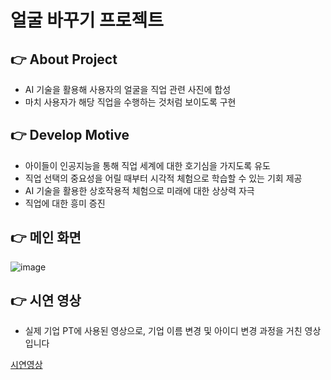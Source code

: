 # 얼굴 바꾸기 프로젝트

## 👉 About Project
- AI 기술을 활용해 사용자의 얼굴을 직업 관련 사진에 합성
- 마치 사용자가 해당 직업을 수행하는 것처럼 보이도록 구현

## 👉 Develop Motive
- 아이들이 인공지능을 통해 직업 세계에 대한 호기심을 가지도록 유도
- 직업 선택의 중요성을 어릴 때부터 시각적 체험으로 학습할 수 있는 기회 제공
- AI 기술을 활용한 상호작용적 체험으로 미래에 대한 상상력 자극
- 직업에 대한 흥미 증진

## 👉 메인 화면
![image](https://github.com/user-attachments/assets/cdda68e8-d1a3-46b1-8660-876196b45f14)

## 👉 시연 영상
* 실제 기업 PT에 사용된 영상으로, 기업 이름 변경 및 아이디 변경 과정을 거친 영상입니다

[시연영상](https://youtu.be/2JTe_rfLFVA)
